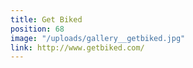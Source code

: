 ```yaml
---
title: Get Biked
position: 68
image: "/uploads/gallery__getbiked.jpg"
link: http://www.getbiked.com/
---
```


